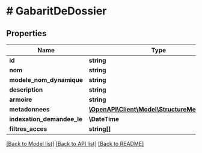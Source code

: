 # # GabaritDeDossier

## Properties

Name | Type | Description | Notes
------------ | ------------- | ------------- | -------------
**id** | **string** |  |
**nom** | **string** |  |
**modele_nom_dynamique** | **string** |  |
**description** | **string** |  |
**armoire** | **string** |  |
**metadonnees** | [**\OpenAPI\Client\Model\StructureMetadonnee[]**](StructureMetadonnee.md) |  |
**indexation_demandee_le** | **\DateTime** |  |
**filtres_acces** | **string[]** |  |

[[Back to Model list]](../../README.md#models) [[Back to API list]](../../README.md#endpoints) [[Back to README]](../../README.md)
